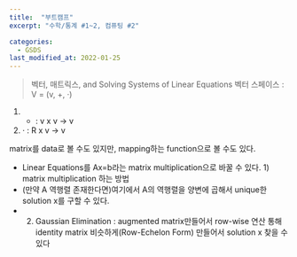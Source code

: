 ```yaml
---
title:  "부트캠프"
excerpt: "수학/통계 #1~2, 컴퓨팅 #2"

categories:
  - GSDS
last_modified_at: 2022-01-25
---
```


> 벡터, 매트릭스, and Solving Systems of Linear Equations
벡터 스페이스 : V = (v, +, ·)
1. + : v x v -> v
2. · : R x v -> v

matrix를 data로 볼 수도 있지만, mapping하는 function으로 볼 수도 있다.
  - Linear Equations를 Ax=b라는 matrix multiplication으로 바꿀 수 있다. 1) matrix multiplication 하는 방법
  - (만약 A 역행렬 존재한다면)여기에서 A의 역행렬을 양변에 곱해서 unique한 solution x를 구할 수 있다.
  - 2) Gaussian Elimination : augmented matrix만들어서 row-wise 연산 통해 identity matrix 비슷하게(Row-Echelon Form) 만들어서 solution x 찾을 수 있다